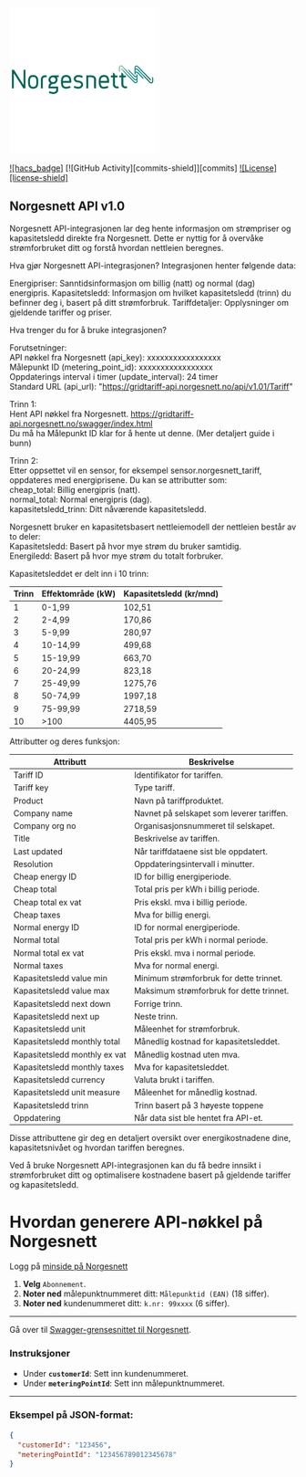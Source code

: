![Logo](norgesnett_256.png)

[![hacs_badge]](https://github.com/hacs/integration)
[![GitHub Activity][commits-shield]][commits]
[![License][license-shield]](LICENSE)

Norgesnett API v1.0  
---------------------
  
Norgesnett API-integrasjonen lar deg hente informasjon om strømpriser og kapasitetsledd direkte fra Norgesnett. Dette er nyttig for å overvåke strømforbruket ditt og forstå hvordan nettleien beregnes.

Hva gjør Norgesnett API-integrasjonen?
Integrasjonen henter følgende data:

Energipriser: Sanntidsinformasjon om billig (natt) og normal (dag) energipris.
Kapasitetsledd: Informasjon om hvilket kapasitetsledd (trinn) du befinner deg i, basert på ditt strømforbruk.
Tariffdetaljer: Opplysninger om gjeldende tariffer og priser.

Hva trenger du for å bruke integrasjonen? 

Forutsetninger:  
API nøkkel fra Norgesnett (api_key): xxxxxxxxxxxxxxxxx  
Målepunkt ID (metering_point_id): xxxxxxxxxxxxxxxxx  
Oppdaterings interval i timer (update_interval): 24 timer  
Standard URL (api_url): "https://gridtariff-api.norgesnett.no/api/v1.01/Tariff"  
  
Trinn 1:  
Hent API nøkkel fra Norgesnett. https://gridtariff-api.norgesnett.no/swagger/index.html  
Du må ha Målepunkt ID klar for å hente ut denne.  (Mer detaljert guide i bunn)

Trinn 2:  
Etter oppsettet vil en sensor, for eksempel sensor.norgesnett_tariff, oppdateres med energiprisene. Du kan se attributter som:  
cheap_total: Billig energipris (natt).  
normal_total: Normal energipris (dag).  
kapasitetsledd_trinn: Ditt nåværende kapasitetsledd.  
  
Norgesnett bruker en kapasitetsbasert nettleiemodell der nettleien består av to deler:  
Kapasitetsledd: Basert på hvor mye strøm du bruker samtidig.  
Energiledd: Basert på hvor mye strøm du totalt forbruker.  
  
  
  
Kapasitetsleddet er delt inn i 10 trinn:  
  
| Trinn | Effektområde (kW) | Kapasitetsledd (kr/mnd)|
|-------|-------------------|-------------------------|
| 1     | 0-1,99            | 102,51                  |
| 2     | 2-4,99            | 170,86                  |
| 3     | 5-9,99            | 280,97                  |
| 4     | 10-14,99          | 499,68                  |
| 5     | 15-19,99          | 663,70                  |
| 6     | 20-24,99          | 823,18                  |
| 7     | 25-49,99          | 1275,76                 |
| 8     | 50-74,99          | 1997,18                 |
| 9     | 75-99,99          | 2718,59                 |
| 10    | >100              | 4405,95                 |
  
  
  
Attributter og deres funksjon:  
  
| Attributt                        | Beskrivelse                                            |
|----------------------------------|--------------------------------------------------------|
| Tariff ID                        | Identifikator for tariffen.                            |
| Tariff key                       | Type tariff.                                           |
| Product                          | Navn på tariffproduktet.                               |
| Company name                     | Navnet på selskapet som leverer tariffen.              |
| Company org no                   | Organisasjonsnummeret til selskapet.                   |
| Title                            | Beskrivelse av tariffen.                               |
| Last updated                     | Når tariffdataene sist ble oppdatert.                  |
| Resolution                       | Oppdateringsintervall i minutter.                      |
| Cheap energy ID                  | ID for billig energiperiode.                           |
| Cheap total                      | Total pris per kWh i billig periode.                   |
| Cheap total ex vat               | Pris ekskl. mva i billig periode.                      |
| Cheap taxes                      | Mva for billig energi.                                 |
| Normal energy ID                 | ID for normal energiperiode.                           |
| Normal total                     | Total pris per kWh i normal periode.                   |
| Normal total ex vat              | Pris ekskl. mva i normal periode.                      |
| Normal taxes                     | Mva for normal energi.                                 |
| Kapasitetsledd value min         | Minimum strømforbruk for dette trinnet.                |
| Kapasitetsledd value max         | Maksimum strømforbruk for dette trinnet.               |
| Kapasitetsledd next down         | Forrige trinn.                                         |
| Kapasitetsledd next up           | Neste trinn.                                           |
| Kapasitetsledd unit              | Måleenhet for strømforbruk.                            |
| Kapasitetsledd monthly total     | Månedlig kostnad for kapasitetsleddet.                 |
| Kapasitetsledd monthly ex vat    | Månedlig kostnad uten mva.                             |
| Kapasitetsledd monthly taxes     | Mva for kapasitetsleddet.                              |
| Kapasitetsledd currency          | Valuta brukt i tariffen.                               |
| Kapasitetsledd unit measure      | Måleenhet for månedlig kostnad.                        |
| Kapasitetsledd trinn             | Trinn basert på 3 høyeste toppene                      |
| Oppdatering                      | Når data sist ble hentet fra API-et.                   |
  
Disse attributtene gir deg en detaljert oversikt over energikostnadene dine, kapasitetsnivået og hvordan tariffen beregnes.
  
Ved å bruke Norgesnett API-integrasjonen kan du få bedre innsikt i strømforbruket ditt og optimalisere kostnadene basert på gjeldende tariffer og kapasitetsledd.  

# Hvordan generere API-nøkkel på Norgesnett

Logg på [minside på Norgesnett](https://minside.norgesnett.no/)

1. **Velg** `Abonnement`.
2. **Noter ned** målepunktnummeret ditt: `Målepunktid (EAN)` (18 siffer).
3. **Noter ned** kundenummeret ditt: `k.nr: 99xxxx` (6 siffer).

---

Gå over til [Swagger-grensesnittet til Norgesnett](https://gridtariff-api.norgesnett.no/swagger/index.html).

### Instruksjoner
- Under **`customerId`**: Sett inn kundenummeret.
- Under **`meteringPointId`**: Sett inn målepunktnummeret.

---

### Eksempel på JSON-format:
```json
{
  "customerId": "123456",
  "meteringPointId": "123456789012345678"
}

  
